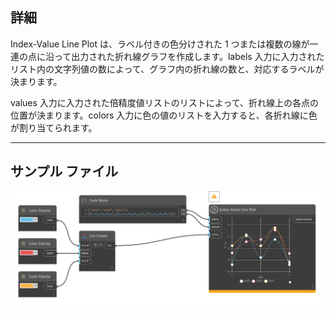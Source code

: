 ## 詳細

Index-Value Line Plot は、ラベル付きの色分けされた 1 つまたは複数の線が一連の点に沿って出力された折れ線グラフを作成します。labels 入力に入力されたリスト内の文字列値の数によって、グラフ内の折れ線の数と、対応するラベルが決まります。

values 入力に入力された倍精度値リストのリストによって、折れ線上の各点の位置が決まります。colors 入力に色の値のリストを入力すると、各折れ線に色が割り当てられます。
___
## サンプル ファイル

![Index-Value Line Plot](./CoreNodeModelsWpf.Charts.BasicLineChartNodeModel_img.jpg)

